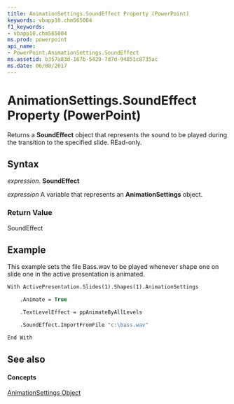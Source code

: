 ```yaml
---
title: AnimationSettings.SoundEffect Property (PowerPoint)
keywords: vbapp10.chm565004
f1_keywords:
- vbapp10.chm565004
ms.prod: powerpoint
api_name:
- PowerPoint.AnimationSettings.SoundEffect
ms.assetid: b357a83d-167b-5429-7d7d-94851c8735ac
ms.date: 06/08/2017
---
```



# AnimationSettings.SoundEffect Property (PowerPoint)

Returns a **SoundEffect** object that represents the sound to be played during the transition to the specified slide. REad-only.


## Syntax

 _expression_. **SoundEffect**

 _expression_ A variable that represents an **AnimationSettings** object.


### Return Value

SoundEffect


## Example

This example sets the file Bass.wav to be played whenever shape one on slide one in the active presentation is animated.


```vb
With ActivePresentation.Slides(1).Shapes(1).AnimationSettings

    .Animate = True

    .TextLevelEffect = ppAnimateByAllLevels

    .SoundEffect.ImportFromFile "c:\bass.wav"

End With
```


## See also


#### Concepts


[AnimationSettings Object](animationsettings-object-powerpoint.md)

